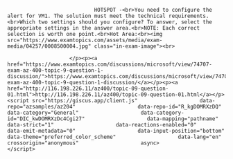 <p class="card-text">
							
								HOTSPOT -<br>You need to configure the alert for VM1. The solution must meet the technical requirements.<br>Which two settings should you configure? To answer, select the appropriate settings in the answer area.<br>NOTE: Each correct selection is worth one point.<br>Hot Area:<br><img src="https://www.examtopics.com/assets/media/exam-media/04257/0008500004.jpg" class="in-exam-image"><br>
							
						</p><p><a href="https://www.examtopics.com/discussions/microsoft/view/74707-exam-az-400-topic-9-question-1-discussion/">https://www.examtopics.com/discussions/microsoft/view/74707-exam-az-400-topic-9-question-1-discussion/</a></p><p><a href="http://116.198.226.11/az400/topic-09-question-01.html">http://116.198.226.11/az400/topic-09-question-01.html</a></p><script src="https://giscus.app/client.js"                    data-repo="azsamples/az204"                    data-repo-id="R_kgDOMRXzDQ"                    data-category="General"                    data-category-id="DIC_kwDOMRXzDc4Cgi27"                    data-mapping="pathname"                    data-strict="1"                    data-reactions-enabled="0"                    data-emit-metadata="0"                    data-input-position="bottom"                    data-theme="preferred_color_scheme"                    data-lang="en"                    crossorigin="anonymous"                    async>                    </script>
